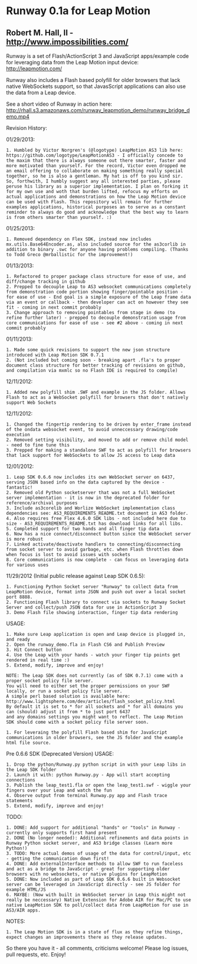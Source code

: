 Runway 0.1a for Leap Motion
===========================
Robert M. Hall, II - http://www.impossibilities.com/
----------------------------------------------------

Runway is a set of Flash/ActionScript 3 and JavaScript apps/example code for leveraging data from the Leap Motion input device: http://leapmotion.com/ 

Runway also includes a Flash based polyfill for older browsers that lack native WebSockets support, so that JavasScript applications can also use the data from a Leap device.

See a short video of Runway in action here:
http://rhall.s3.amazonaws.com/runway_leapmotion_demo/runway_bridge_demo.mp4

Revision History:

01/29/2013:

	1. Humbled by Victor Norgren's (@logotype) LeapMotion AS3 lib here: https://github.com/logotype/LeapMotionAS3 - I officially concede to the maxim that there is always someone out there smarter, faster and more motivated than yourself. For the record, Victor even dropped me an email offering to collaborate on making something really special together, so he is also a gentleman. My hat is off to you kind sir. So, forthwith, I humbly suggest any all interested parties, please peruse his library as a superior implementation. I plan on forking it for my own use and woth that burden lifted, refocus my efforts on actual applications and demonstrations on how the Leap Motion device can be used with Flash. This repository will remain for further examples applications, historical purposes an to serve as a constant reminder to always do good and acknowledge that the best way to learn is from others smarter than yourself. :)

01/25/2013:

	1. Removed dependency on Flex SDK, instead now includes mx.utils.Base64Encoder.as, also included source for the as3corlib in addition to binary .swc for anyone having problems compiling. (Thanks to Todd Greco @mrballistic for the improvement!)

01/13/2013:

	1. Refactored to proper package class structure for ease of use, and diff/change tracking in github
	2. Prepped to decouple Leap to AS3 websocket communications completely from demonstration code portion showing finger/pointable position - for ease of use - End goal is a simple exposure of the Leap frame data via an event or callback - then developer can act on however they see fit - coming in next commit probably
	3. Change approach to removing pointables from stage in demo (to refine further later) - prepped to decouple demonstration usage from core communications for ease of use - see #2 above - coming in next commit probably

01/11/2013:

	1. Made some quick revisions to support the new json structure introduced with Leap Motion SDK 0.7.1
	2. (Not included but coming soon - breaking apart .fla's to proper document class structure for better tracking of revisions on github, and compilation via mxmlc so no Flash IDE is required to compile)
	
12/11/2012:

	1. Added new polyfill shim .SWF and example in the JS folder. Allows Flash to act as a WebSocket polyfill for browsers that don't natively support Web Sockets

12/11/2012:
	
	1. Changed the fingertip rendering to be driven by enter_frame instead of the ondata websocket event, to avoid unneccessary drawing/code execution
	2. Removed setting visibility, and moved to add or remove child model - need to fine tune this
	3. Prepped for making a standalone SWF to act as polyfill for browsers that lack support for WebSockets to allow JS access to Leap data

12/01/2012: 

	1. Leap SDK 0.6.6 now includes its own WebSocket server on 6437, serving JSON based info on the data captured by the device - fantastic!
	2. Removed old Python socketserver that was not a full WebSocket server implementation - it is now in the deprecated folder for reference/archival purposes
	3. Include as3corelib and Worlize WebSocket implementation class dependencies see: AS3_REQUIREMENTS_README.txt document in AS3 folder.
	4. Also requires free Flex 4.6.0 SDK libs - not included here due to size - AS3_REQUIREMENTS_README.txt has download links for all libs.
	5. Completed support for two hands and all finger tip data
	6. Now has a nice connect/disconnect button since the WebSocket server is more robust
	7. Linked activate/deactivate handlers to connecting/disconnecting from socket server to avoid garbage, etc. when Flash throttles down when focus is lost to avoid issues with sockets
	8. Core communications is now complete - can focus on leveraging data for various uses


11/29/2012 (Initial public release against Leap SDK 0.6.5):

	1. Functioning Python Socket server "Runway" to collect data from LeapMotion device, format into JSON and push out over a local socket port 8888.
	2. Functioning Flash library to connect via sockets to Runway Socket Server and collect/push JSON data for use in ActionScript 3
	3. Demo Flash file showing interaction, finger tip data rendering

USAGE:	

	1. Make sure Leap application is open and Leap device is plugged in, and ready
	2. Open the runway_demo.fla in Flash CS6 and Publish Preview
	3. Hit Connect button
	4. Use the Leap with your hands - watch your finger tip points get rendered in real time :) 
	5. Extend, modify, improve and enjoy!
	
	NOTE: The Leap SDK does not currently (as of SDK 0.7.1) come with a proper socket policy file server.
	You will need to either set the proper permissions on your SWF locally, or run a socket policy file server.
	A simple perl based solution is available here: http://www.lightsphere.com/dev/articles/flash_socket_policy.html
	By default it is set to * for all sockets and * for all domains you can (should) adjust it from * to just port 6437
	and any domains settings you might want to reflect. The Leap Motion SDK should come with a socket policy file server soon.

	1. For leveraing the polyfill Flash based shim for JavaScript communications in older browsers, see the JS folder and the example html file source.
	
Pre 0.6.6 SDK (Deprecated Version) USAGE:

	1. Drop the python/Runway.py python script in with your Leap libs in the Leap SDK folder
	2. Launch it with: python Runway.py - App will start accepting connections
	3. Publish the leap_test1.fla or open the leap_test1.swf - wiggle your fingers over your Leap and watch the fun
	4. Observe output from terminal Runway.py app and Flash trace statements
	5. Extend, modify, improve and enjoy!
	
TODO:

	1. DONE: Add support for additional "hands" or "tools" in Runway - currently only supports first hand present
	2. DONE (No longer needed): Additional refinements and data points in Runway Python socket server, and AS3 bridge classes (Learn more Python!)
	3. TODO: More actual demos of usage of the data for control/input, etc - getting the communication down first!
	4. DONE: Add externalInterface methods to allow SWF to run faceless and act as a bridge to JavaScript - great for supporting older browsers with no websockets, or native plugins for LeapMotion
	5. DONE: Now included as part of Leap SDK 0.6.6 built in Websocket server can be leveraged in JavaScript directly - see JS folder for example HTML/JS
	6. MAYBE: (Now with built in WebSocket server in Leap this might not really be neccessary) Native Extension for Adobe AIR for Mac/PC to use native LeapMotion SDK to poll/collect data from LeapMotion for use in AS3/AIR apps.
	
NOTES:

	1. The Leap Motion SDK is in a state of flux as they refine things, expect changes an improvements there as they release updates.
	
So there you have it - all comments, criticisms welcome! Please log issues, pull requests, etc. Enjoy!	
		
